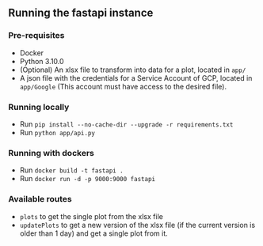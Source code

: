 ## Running the fastapi instance

### Pre-requisites
* Docker
* Python 3.10.0
* (Optional) An xlsx file to transform into data for a plot, located in ``app/``
* A json file with the credentials for a Service Account of GCP, located in ``app/Google`` (This account must have access to the desired file).

### Running locally
* Run ``pip install --no-cache-dir --upgrade -r requirements.txt``
* Run ``python app/api.py``

### Running with dockers
* Run ``docker build -t fastapi .``
* Run ``docker run -d -p 9000:9000 fastapi``

### Available routes
* ``plots`` to get the single plot from the xlsx file
* ``updatePlots`` to get a new version of the xlsx file (if the current version is older than 1 day) and get a single plot from it.



  
